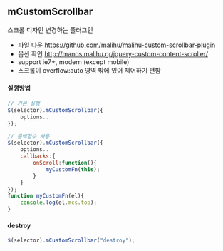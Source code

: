 ## mCustomScrollbar

스크롤 디자인 변경하는 플러그인

* 파일 다운 https://github.com/malihu/malihu-custom-scrollbar-plugin
* 옵션 확인 http://manos.malihu.gr/jquery-custom-content-scroller/
* support ie7+, modern (except mobile)
* 스크롤이 overflow:auto 영역 밖에 있어 제어하기 편함

#### 실행방법
```javascript
// 기본 실행
$(selector).mCustomScrollbar({
    options..
});

// 콜백함수 사용
$(selector).mCustomScrollbar({
    options..
    callbacks:{
        onScroll:function(){
            myCustomFn(this);
        }
    }
});
function myCustomFn(el){
    console.log(el.mcs.top);
}
```

#### destroy
```javascript
$(selector).mCustomScrollbar("destroy");
```
